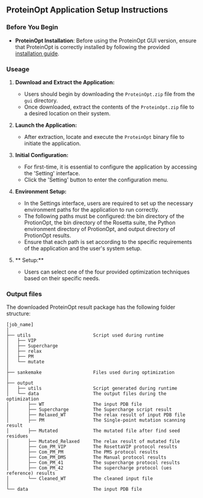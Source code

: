 ## ProteinOpt Application Setup Instructions

### Before You Begin

- **ProteinOpt Installation**: Before using the ProteinOpt GUI version, ensure that ProteinOpt is correctly installed by following the provided [installation guide](../README.md).

### Useage

1. **Download and Extract the Application:**
   - Users should begin by downloading the `ProteinOpt.zip` file from the `gui` directory.
   - Once downloaded, extract the contents of the `ProteinOpt.zip` file to a desired location on their system.

2. **Launch the Application:**
   - After extraction, locate and execute the `ProteinOpt` binary file to initiate the application.

3. **Initial Configuration:**
   - For first-time, it is essential to configure the application by accessing the 'Setting' interface.
   - Click the 'Setting' button to enter the configuration menu.

4. **Environment Setup:**
   - In the Settings interface, users are required to set up the necessary environment paths for the application to run correctly.
   - The following paths must be configured: the bin directory of the ProtionOpt, the bin directory of the Rosetta suite, the Python environment directory of ProtionOpt, and output  directory of ProtionOpt results.
   - Ensure that each path is set according to the specific requirements of the application and the user's system setup.
4. ** Setup:**
    - Users can select one of the four provided optimization techniques based on their specific needs.

### Output files
   The downloaded ProteinOpt result package has the following folder structure:

   ``` 
   [job_name]
   │
   ├── utils                       Script used during runtime
   │   ├── VIP             
   │   ├── Supercharge     
   │   ├── relax           
   │   ├── PM              
   │   └── mutate          
   │
   ├── sankemake                   Files used during optimization
   │
   ├── output
   │   ├── utils                   Script generated during runtime
   │   └── data                    The output files during the optimization
   │       ├── WT                  The input PDB file
   │       ├── Supercharge         The Supercharge script result 
   │       ├── Relaxed_WT          The relax result of input PDB file
   │       ├── PM                  The Single-point mutation scanning result
   │       ├── Mutated             The mutated file after find seed residues
   │       ├── Mutated_Relaxed     The relax result of mutated file
   │       ├── Com_PM_VIP          The RosettaVIP protocol results
   │       ├── Com_PM_PM           The PMS protocol results
   │       ├── Com_PM_DMS          The Manual protocol results
   │       ├── Com_PM_41           The supercharge protocol results
   │       ├── Com_PM_42           The supercharge protocol (ues reference) results
   │       └── Cleaned_WT          The cleaned input file
   │
   └── data                        The input PDB file
   ```
